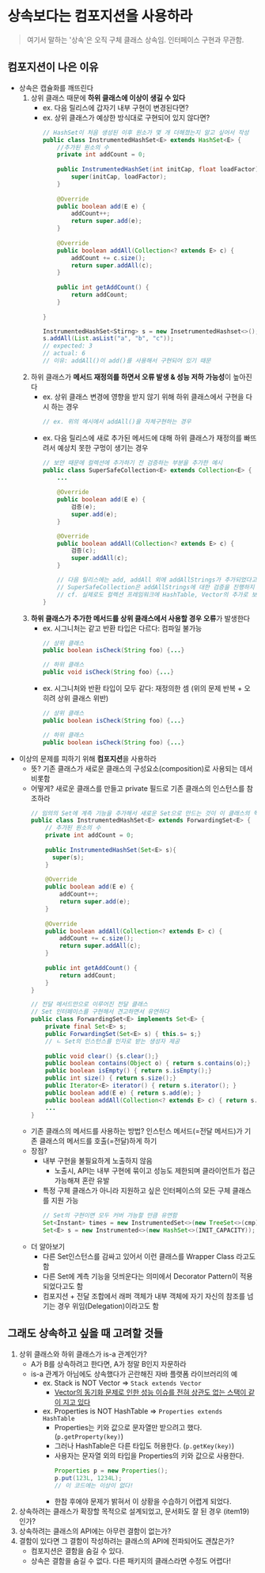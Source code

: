 # 상속보다는 컴포지션을 사용하라
> 여기서 말하는 '상속'은 오직 구체 클래스 상속임. 인터페이스 구현과 무관함.


## 컴포지션이 나은 이유
- 상속은 캡슐화를 깨뜨린다
    1. 상위 클래스 때문에 **하위 클래스에 이상이 생길 수 있다**
        * ex. 다음 릴리스에 갑자기 내부 구현이 변경된다면?
        * ex. 상위 클래스가 예상한 방식대로 구현되어 있지 않다면?
          ```java
          // HashSet이 처음 생성된 이후 원소가 몇 개 더해졌는지 알고 싶어서 작성
          public class InstrumentedHashSet<E> extends HashSet<E> {
              //추가된 원소의 수
              private int addCount = 0;
              
              public InstrumentedHashSet(int initCap, float loadFactor){
                  super(initCap, loadFactor);
              }
              
              @Override 
              public boolean add(E e) {
                  addCount++;
                  return super.add(e);
              }
              
              @Override
              public boolean addAll(Collection<? extends E> c) {
                  addCount += c.size();
                  return super.addAll(c);
              }
              
              public int getAddCount() {
                  return addCount;
              }
              
          }

          InstrumentedHashSet<Stirng> s = new InsetrumentedHashset<>();
          s.addAll(List.asList("a", "b", "c"));
          // expected: 3
          // actual: 6
          // 이유: addAll()이 add()를 사용해서 구현되어 있기 때문
          ```
    2. 하위 클래스가 **메서드 재정의를 하면서 오류 발생 & 성능 저하 가능성**이 높아진다
        * ex. 상위 클래스 변경에 영향을 받지 않기 위해 하위 클래스에서 구현을 다시 하는 경우
          ```java
          // ex. 위의 예시에서 addAll()을 자체구현하는 경우
          ``` 
        * ex. 다음 릴리스에 새로 추가된 메서드에 대해 하위 클래스가 재정의를 빠뜨려서 예상치 못한 구멍이 생기는 경우
          ```java
          // 보안 때문에 컬렉션에 추가하기 전 검증하는 부분을 추가한 예시
          public class SuperSafeCollection<E> extends Collection<E> {
              ...
            
              @Override
              public boolean add(E e) {
                  검증(e);
                  super.add(e);
              }

              @Override
              public boolean addAll(Collection<? extends E> c) {
                  검증(c);
                  super.addAll(c);
              }

              // 다음 릴리스에는 add, addAll 외에 addAllStrings가 추가되었다고 가정하면,
              // SuperSafeCollection은 addAllStrings에 대한 검증을 진행하지 못할 수 있다.
              // cf. 실제로도 컬렉션 프레임워크에 HashTable, Vector의 추가로 보안 구멍을 수정해야 했다
          } 
          ``` 
    3. **하위 클래스가 추가한 메서드를 상위 클래스에서 사용할 경우 오류**가 발생한다
        * ex. 시그니처는 같고 반환 타입은 다르다: 컴파일 불가능
          ```java
          // 상위 클래스
          public boolean isCheck(String foo) {...}

          // 하위 클래스
          public void isCheck(String foo) {...}
          ``` 
        * ex. 시그니처와 반환 타입이 모두 같다: 재정의한 셈 (위의 문제 반복 + 오히려 상위 클래스 위반)
          ```java
          // 상위 클래스
          public boolean isCheck(String foo) {...}

          // 하위 클래스
          public boolean isCheck(String foo) {...}
          ```
- 이상의 문제를 피하기 위해 **컴포지션**을 사용하라
    * 뜻? 기존 클래스가 새로운 클래스의 구성요소(composition)로 사용되는 데서 비롯함
    * 어떻게? 새로운 클래스를 만들고 private 필드로 기존 클래스의 인스턴스를 참조하라
      ```java
      // 임의의 Set에 계측 기능을 추가해서 새로운 Set으로 만드는 것이 이 클래스의 핵심
      public class InstrumentedHashSet<E> extends ForwardingSet<E> {
          // 추가된 원소의 수
          private int addCount = 0;
          
          public InstrumentedHashSet(Set<E> s){
            super(s);
          }
          
          @Override 
          public boolean add(E e) {
              addCount++;
              return super.add(e);
          }
          
          @Override
          public boolean addAll(Collection<? extends E> c) {
              addCount += c.size();
              return super.addAll(c);
          }
          
          public int getAddCount() {
              return addCount;
          }
      }

      // 전달 메서드만으로 이루어진 전달 클래스
      // Set 인터페이스를 구현해서 견고하면서 유연하다
      public class ForwardingSet<E> implements Set<E> {
          private final Set<E> s; 
          public ForwardingSet(Set<E> s) { this.s= s;}
          // ㄴ Set의 인스턴스를 인자로 받는 생성자 제공
          
          public void clear() {s.clear();}
          public boolean contains(Object o) { return s.contains(o);}
          public boolean isEmpty() { return s.isEmpty();}
          public int size() { return s.size();}
          public Iterator<E> iterator() { return s.iterator(); }
          public boolean add(E e) { return s.add(e); }
          public boolean addAll(Collection<? extends E> c) { return s.addAll(c); }
          ...
      }
      ``` 
    * 기존 클래스의 메서드를 사용하는 방법? 인스턴스 메서드(=전달 메서드)가 기존 클래스의 메서드를 호출(=전달)하게 하기
    * 장점?
        + 내부 구현을 불필요하게 노출하지 않음
            - 노출시, API는 내부 구현에 묶이고 성능도 제한되며 클라이언트가 접근 가능해져 혼란 유발
        + 특정 구체 클래스가 아니라 지원하고 싶은 인터페이스의 모든 구체 클래스를 지원 가능
          ```java
          // Set의 구현이면 모두 커버 가능할 만큼 유연함
          Set<Instant> times = new InstrumentedSet<>(new TreeSet<>(cmp));
          Set<E> s = new Instrumented<>(new HashSet<>(INIT_CAPACITY));
          ```
    * 더 알아보기
        + 다른 Set인스턴스를 감싸고 있어서 이런 클래스를 Wrapper Class 라고도 함
        + 다른 Set에 계측 기능을 덧씌운다는 의미에서 Decorator Pattern이 적용되었다고도 함
        + 컴포지션 + 전달 조합에서 래퍼 객체가 내부 객체에 자기 자신의 참조를 넘기는 경우 위임(Delegation)이라고도 함


## 그래도 상속하고 싶을 때 고려할 것들
1. 상위 클래스와 하위 클래스가 is-a 관계인가?
    * A가 B를 상속하려고 한다면, A가 정말 B인지 자문하라
    * is-a 관계가 아님에도 상속했다가 곤란해진 자바 플랫폼 라이브러리의 예
        + ex. Stack is NOT Vector => `Stack extends Vector`
            - [Vector의 동기화 문제로 인한 성능 이슈를 전혀 상관도 없는 스택이 같이 지고 있다](https://jaehee329.tistory.com/27)
        + ex. Properties is NOT HashTable => `Properties extends HashTable`
            - Properties는 키와 값으로 문자열만 받으려고 했다. (`p.getProperty(key)`)
            - 그러나 HashTable은 다른 타입도 허용한다. (`p.getKey(key)`)
            - 사용자는 문자열 외의 타입을 Properties의 키와 값으로 사용한다.
              ```java
              Properties p = new Properties();
              p.put(123L, 1234L);
              // 이 코드에는 이상이 없다!
              ``` 
            - 한참 후에야 문제가 밝혀서 이 상황을 수습하기 어렵게 되었다.
2. 상속하려는 클래스가 확장할 목적으로 설계되었고, 문서화도 잘 된 경우 (item19) 인가?
3. 상속하려는 클래스의 API에는 아무런 결함이 없는가?
4. 결함이 있다면 그 결함이 작성하려는 클래스의 API에 전파되어도 괜찮은가?
    * 컴포지션은 결함을 숨길 수 있다.
    * 상속은 결함을 숨길 수 없다. 다른 패키지의 클래스라면 수정도 어렵다!